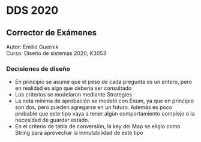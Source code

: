 # DDS 2020
## Corrector de Exámenes
Autor: Emilio Guernik  
Curso: Diseño de sistemas 2020, K3053

### Decisiones de diseño
* En principio se asume que el peso de cada pregunta es un entero, pero en realidad 
es algo que debería ser consultado
* Los criterios se modelaron mediante Strategies
* La nota mínima de aprobación se modeló con Enum,  ya que en principio son dos, pero pueden agregarse en un futuro. Además es poco probable que este tipo vaya a tener algún comportamiento complejo o la necesidad de guardar estado.
* En el criterio de tabla de conversión, la key del Map se eligío como String para aprovechar la inmutabilidad de este tipo
